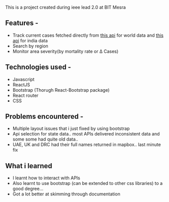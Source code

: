 This is a project created during ieee lead 2.0 at BIT Mesra
## Features - 
+ Track current cases fetched directly from [this api](https://github.com/javieraviles/covidAPI) for world data and [this api](https://apify.com/covid-19) for india data
+ Search by region
+ Monitor area severity(by mortality rate or Δ Cases)
## Technologies used - 
+ Javascript
+ ReactJS
+ Bootstrap (Thorugh React-Bootstrap package)
+ React router
+ CSS
## Problems encountered - 
+ Multiple layout issues that i just fixed by using bootstrap
+ Api selection for state data.. most APIs delivered inconsistent data and some some had quite old data..
+ UAE, UK and DRC had their full names returned in mapbox.. last minute fix
## What i learned
+ I learnt how to interact with APIs
+ Also learnt to use bootstrap (can be extended to other css libraries) to a good degree...
+ Got a lot better at skimming through documentation
